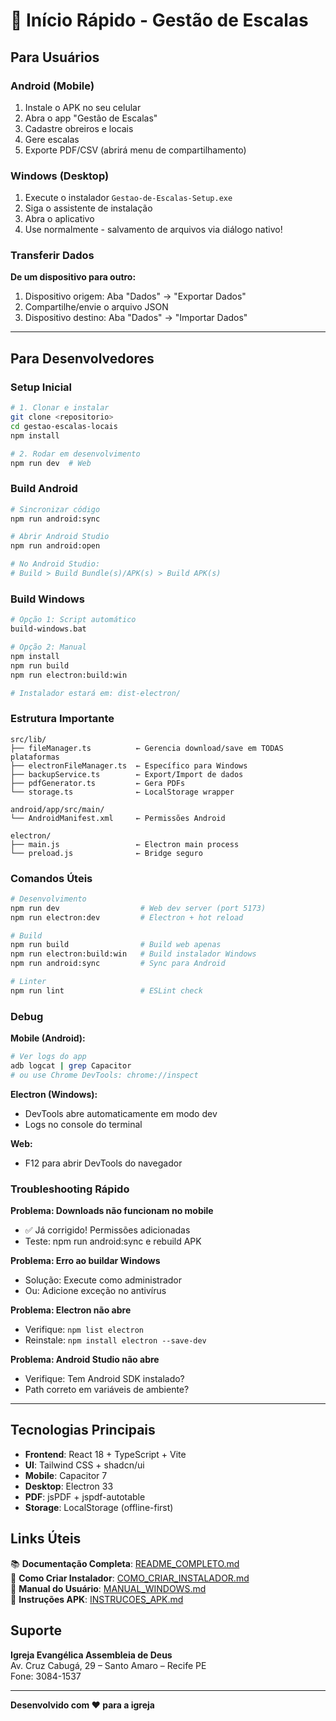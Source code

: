 # 🚀 Início Rápido - Gestão de Escalas

## Para Usuários

### Android (Mobile)
1. Instale o APK no seu celular
2. Abra o app "Gestão de Escalas"
3. Cadastre obreiros e locais
4. Gere escalas
5. Exporte PDF/CSV (abrirá menu de compartilhamento)

### Windows (Desktop)
1. Execute o instalador `Gestao-de-Escalas-Setup.exe`
2. Siga o assistente de instalação
3. Abra o aplicativo
4. Use normalmente - salvamento de arquivos via diálogo nativo!

### Transferir Dados
**De um dispositivo para outro:**
1. Dispositivo origem: Aba "Dados" → "Exportar Dados"
2. Compartilhe/envie o arquivo JSON
3. Dispositivo destino: Aba "Dados" → "Importar Dados"

---

## Para Desenvolvedores

### Setup Inicial
```bash
# 1. Clonar e instalar
git clone <repositorio>
cd gestao-escalas-locais
npm install

# 2. Rodar em desenvolvimento
npm run dev  # Web
```

### Build Android
```bash
# Sincronizar código
npm run android:sync

# Abrir Android Studio
npm run android:open

# No Android Studio:
# Build > Build Bundle(s)/APK(s) > Build APK(s)
```

### Build Windows
```bash
# Opção 1: Script automático
build-windows.bat

# Opção 2: Manual
npm install
npm run build
npm run electron:build:win

# Instalador estará em: dist-electron/
```

### Estrutura Importante
```
src/lib/
├── fileManager.ts          ← Gerencia download/save em TODAS plataformas
├── electronFileManager.ts  ← Específico para Windows
├── backupService.ts        ← Export/Import de dados
├── pdfGenerator.ts         ← Gera PDFs
└── storage.ts              ← LocalStorage wrapper

android/app/src/main/
└── AndroidManifest.xml     ← Permissões Android

electron/
├── main.js                 ← Electron main process
└── preload.js              ← Bridge seguro
```

### Comandos Úteis
```bash
# Desenvolvimento
npm run dev                  # Web dev server (port 5173)
npm run electron:dev         # Electron + hot reload

# Build
npm run build                # Build web apenas
npm run electron:build:win   # Build instalador Windows
npm run android:sync         # Sync para Android

# Linter
npm run lint                 # ESLint check
```

### Debug

**Mobile (Android):**
```bash
# Ver logs do app
adb logcat | grep Capacitor
# ou use Chrome DevTools: chrome://inspect
```

**Electron (Windows):**
- DevTools abre automaticamente em modo dev
- Logs no console do terminal

**Web:**
- F12 para abrir DevTools do navegador

### Troubleshooting Rápido

**Problema: Downloads não funcionam no mobile**
- ✅ Já corrigido! Permissões adicionadas
- Teste: npm run android:sync e rebuild APK

**Problema: Erro ao buildar Windows**
- Solução: Execute como administrador
- Ou: Adicione exceção no antivírus

**Problema: Electron não abre**
- Verifique: `npm list electron`
- Reinstale: `npm install electron --save-dev`

**Problema: Android Studio não abre**
- Verifique: Tem Android SDK instalado?
- Path correto em variáveis de ambiente?

---

## Tecnologias Principais

- **Frontend**: React 18 + TypeScript + Vite
- **UI**: Tailwind CSS + shadcn/ui
- **Mobile**: Capacitor 7
- **Desktop**: Electron 33
- **PDF**: jsPDF + jspdf-autotable
- **Storage**: LocalStorage (offline-first)

## Links Úteis

📚 **Documentação Completa**: [README_COMPLETO.md](README_COMPLETO.md)  
🔨 **Como Criar Instalador**: [COMO_CRIAR_INSTALADOR.md](COMO_CRIAR_INSTALADOR.md)  
📖 **Manual do Usuário**: [MANUAL_WINDOWS.md](MANUAL_WINDOWS.md)  
📱 **Instruções APK**: [INSTRUCOES_APK.md](INSTRUCOES_APK.md)

## Suporte

**Igreja Evangélica Assembleia de Deus**  
Av. Cruz Cabugá, 29 – Santo Amaro – Recife PE  
Fone: 3084-1537

---

**Desenvolvido com ❤️ para a igreja**


